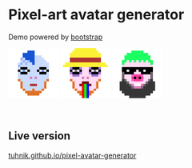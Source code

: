# Pixel-art avatar generator
Demo powered by [bootstrap](https://getbootstrap.com/)
<br>
<p float="left">
<img src="https://github.com/tuhnik/tuhnik.github.io/blob/master/pixel-avatar-generator/screenshots/1.png" width="100">
<img src="https://github.com/tuhnik/tuhnik.github.io/blob/master/pixel-avatar-generator/screenshots/2.png" width="100">
<img src="https://github.com/tuhnik/tuhnik.github.io/blob/master/pixel-avatar-generator/screenshots/3.png" width="100">
</p>
<br>


## Live version
[tuhnik.github.io/pixel-avatar-generator](https://tuhnik.github.io/pixel-avatar-generator/)